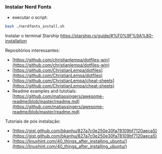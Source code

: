 
### Instalar Nerd Fonts
- executar o script:
```bash
bash ./nerdfonts_install.sh
```

Instalar o terminal Starship
https://starship.rs/guide/#%F0%9F%9A%80-installation

Repositórios interessantes:
- [https://github.com/christianlempa/dotfiles-win](https://github.com/christianlempa/dotfiles-win)
- [https://github.com/ChristianLempa/dotfiles](https://github.com/ChristianLempa/dotfiles)
- [https://github.com/ChristianLempa/cheat-sheets](https://github.com/ChristianLempa/cheat-sheets)
- Readme examples and tutotials: [https://github.com/matiassingers/awesome-readme/blob/master/readme.md](https://github.com/matiassingers/awesome-readme/blob/master/readme.md)

Tutoriais de pós instalação:
- [https://gist.github.com/bkanhu/827a7c0e250e30fa78109bf7120aeca5](https://gist.github.com/bkanhu/827a7c0e250e30fa78109bf7120aeca5)
- [https://linuxhint.com/40_things_after_installing_ubuntu/](https://linuxhint.com/40_things_after_installing_ubuntu/)